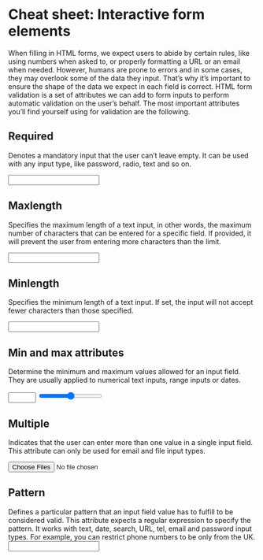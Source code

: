 # Cheat sheet: Interactive form elements

When filling in HTML forms, we expect users to abide by certain rules, like using numbers when asked to, or properly formatting a URL or an email when needed. However, humans are prone to errors and in some cases, they may overlook some of the data they input. That’s why it’s important to ensure the shape of the data we expect in each field is correct. HTML form validation is a set of attributes we can add to form inputs to perform automatic validation on the user’s behalf.
The most important attributes you’ll find yourself using for validation are the following.

## Required

Denotes a mandatory input that the user can’t leave empty. It can be used with any input type, like password, radio, text and so on.

<input type="text" id="firstName" name="firstName" required>

## Maxlength

Specifies the maximum length of a text input, in other words, the maximum number of characters that can be entered for a specific field. If provided, it will prevent the user from entering more characters than the limit.

<input type="text" id="description" name="description" maxlength="50">

## Minlength

Specifies the minimum length of a text input. If set, the input will not accept fewer characters than those specified.

<input type="password" id="password" name="password" minlength="8">

## Min and max attributes

Determine the minimum and maximum values allowed for an input field. They are usually applied to numerical text inputs, range inputs or dates.

<input type="number" id="quantity" name="quantity" min="1" max="10">

<input type="range" id="volume" name="volume" min="1" max="100">

## Multiple

Indicates that the user can enter more than one value in a single input field. This attribute can only be used for email and file input types.

<input type="file" id="gallery" name="gallery" multiple>

## Pattern

Defines a particular pattern that an input field value has to fulfill to be considered valid. This attribute expects a regular expression to specify the pattern. It works with text, date, search, URL, tel, email and password input types. For example, you can restrict phone numbers to be only from the UK.
<input type="tel" id="phone" name="phone" pattern=”^(?:0|\+?44)(?:\d\s?){9,10}$” >
